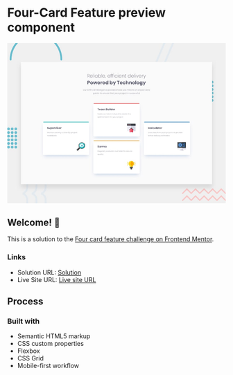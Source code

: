# Four-Card Feature preview component

![Design preview for the Four card feature coding challenge](./design/desktop-preview.jpg)

## Welcome! 👋

This is a solution to the [Four card feature challenge on Frontend Mentor](https://www.frontendmentor.io/learning-paths/building-responsive-layouts--z1qCXVqkD/steps/66afb836e2150da4c47654d3/challenge/start).

### Links

- Solution URL: [Solution](https://github.com/SirTebz/Card-Feature)
- Live Site URL: [Live site URL](https://sirtebz.github.io/Card-Feature/)

## Process

### Built with

- Semantic HTML5 markup
- CSS custom properties
- Flexbox
- CSS Grid
- Mobile-first workflow
